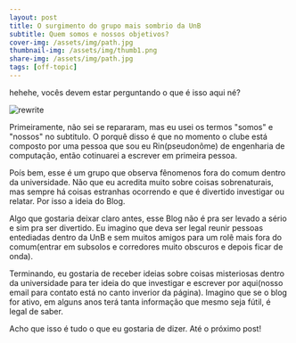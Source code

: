 ```yaml
---
layout: post
title: O surgimento do grupo mais sombrio da UnB
subtitle: Quem somos e nossos objetivos?
cover-img: /assets/img/path.jpg
thumbnail-img: /assets/img/thumb1.png
share-img: /assets/img/path.jpg
tags: [off-topic]
---
```


hehehe, vocês devem estar perguntando o que é isso aqui né?

![rewrite](https://cdn.discordapp.com/attachments/1000046401213976659/1012530983007957112/unknown.png)



Primeiramente, não sei se repararam, mas eu usei os termos "somos" e "nossos" no subtitulo. O porquê disso é que no momento o clube está composto por uma pessoa que sou eu Rin(pseudonôme) de engenharia de computação, então cotinuarei a escrever em primeira pessoa. 

Poís bem, esse é um grupo que observa fênomenos fora do comum dentro da universidade. Não que eu acredita muito sobre coisas sobrenaturais, mas sempre há coisas estranhas ocorrendo e que é divertido investigar ou relatar. Por isso a ideia do Blog.

Algo que gostaria deixar claro antes, esse Blog não é pra ser levado a sério e sim pra ser divertido. Eu imagino que deva ser legal reunir pessoas entediadas dentro da UnB e sem muitos amigos para um rolê mais fora do comum(entrar em subsolos e corredores muito obscuros e depois ficar de onda). 

Terminando, eu gostaria de receber ideias sobre coisas misteriosas dentro da universidade para ter ideia do que investigar e escrever por aqui(nosso email para contato está no canto inverior da página). Imagino que se o blog for ativo, em alguns anos terá tanta informação que mesmo seja fútil, é legal de saber. 

Acho que isso é tudo o que eu gostaria de dizer. Até o próximo post!